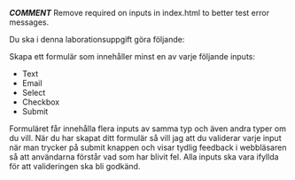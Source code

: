 ***COMMENT*** Remove required on inputs in index.html to better test error messages.

Du ska i denna laborationsuppgift göra följande:

Skapa ett formulär som innehåller minst en av varje följande inputs:

- Text
- Email
- Select
- Checkbox
- Submit

Formuläret får innehålla flera inputs av samma typ och även andra typer om du vill. 
När du har skapat ditt formulär så vill jag att du validerar varje input när man trycker på submit knappen och visar tydlig feedback i webbläsaren så att användarna förstår vad som har blivit fel. 
Alla inputs ska vara ifyllda för att valideringen ska bli godkänd.